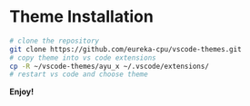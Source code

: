 # Theme Installation

```sh
# clone the repository
git clone https://github.com/eureka-cpu/vscode-themes.git
# copy theme into vs code extensions
cp -R ~/vscode-themes/ayu_x ~/.vscode/extensions/
# restart vs code and choose theme
```

**Enjoy!**

